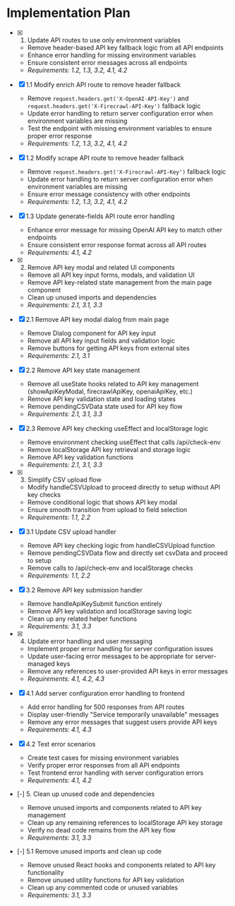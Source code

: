 # Implementation Plan

- [x] 1. Update API routes to use only environment variables
  - Remove header-based API key fallback logic from all API endpoints
  - Enhance error handling for missing environment variables
  - Ensure consistent error messages across all endpoints
  - _Requirements: 1.2, 1.3, 3.2, 4.1, 4.2_

- [x] 1.1 Modify enrich API route to remove header fallback
  - Remove `request.headers.get('X-OpenAI-API-Key')` and `request.headers.get('X-Firecrawl-API-Key')` fallback logic
  - Update error handling to return server configuration error when environment variables are missing
  - Test the endpoint with missing environment variables to ensure proper error response
  - _Requirements: 1.2, 1.3, 3.2, 4.1, 4.2_

- [x] 1.2 Modify scrape API route to remove header fallback
  - Remove `request.headers.get('X-Firecrawl-API-Key')` fallback logic
  - Update error handling to return server configuration error when environment variables are missing
  - Ensure error message consistency with other endpoints
  - _Requirements: 1.2, 1.3, 3.2, 4.1, 4.2_

- [x] 1.3 Update generate-fields API route error handling
  - Enhance error message for missing OpenAI API key to match other endpoints
  - Ensure consistent error response format across all API routes
  - _Requirements: 4.1, 4.2_

- [x] 2. Remove API key modal and related UI components
  - Remove all API key input forms, modals, and validation UI
  - Remove API key-related state management from the main page component
  - Clean up unused imports and dependencies
  - _Requirements: 2.1, 3.1, 3.3_

- [x] 2.1 Remove API key modal dialog from main page
  - Remove Dialog component for API key input
  - Remove all API key input fields and validation logic
  - Remove buttons for getting API keys from external sites
  - _Requirements: 2.1, 3.1_

- [x] 2.2 Remove API key state management
  - Remove all useState hooks related to API key management (showApiKeyModal, firecrawlApiKey, openaiApiKey, etc.)
  - Remove API key validation state and loading states
  - Remove pendingCSVData state used for API key flow
  - _Requirements: 2.1, 3.1, 3.3_

- [x] 2.3 Remove API key checking useEffect and localStorage logic
  - Remove environment checking useEffect that calls /api/check-env
  - Remove localStorage API key retrieval and storage logic
  - Remove API key validation functions
  - _Requirements: 2.1, 3.1, 3.3_

- [x] 3. Simplify CSV upload flow
  - Modify handleCSVUpload to proceed directly to setup without API key checks
  - Remove conditional logic that shows API key modal
  - Ensure smooth transition from upload to field selection
  - _Requirements: 1.1, 2.2_

- [x] 3.1 Update CSV upload handler
  - Remove API key checking logic from handleCSVUpload function
  - Remove pendingCSVData flow and directly set csvData and proceed to setup
  - Remove calls to /api/check-env and localStorage checks
  - _Requirements: 1.1, 2.2_

- [x] 3.2 Remove API key submission handler
  - Remove handleApiKeySubmit function entirely
  - Remove API key validation and localStorage saving logic
  - Clean up any related helper functions
  - _Requirements: 3.1, 3.3_

- [x] 4. Update error handling and user messaging
  - Implement proper error handling for server configuration issues
  - Update user-facing error messages to be appropriate for server-managed keys
  - Remove any references to user-provided API keys in error messages
  - _Requirements: 4.1, 4.2, 4.3_

- [x] 4.1 Add server configuration error handling to frontend
  - Add error handling for 500 responses from API routes
  - Display user-friendly "Service temporarily unavailable" messages
  - Remove any error messages that suggest users provide API keys
  - _Requirements: 4.1, 4.3_

- [x] 4.2 Test error scenarios
  - Create test cases for missing environment variables
  - Verify proper error responses from all API endpoints
  - Test frontend error handling with server configuration errors
  - _Requirements: 4.1, 4.2_

- [-] 5. Clean up unused code and dependencies
  - Remove unused imports and components related to API key management
  - Clean up any remaining references to localStorage API key storage
  - Verify no dead code remains from the API key flow
  - _Requirements: 3.1, 3.3_

- [-] 5.1 Remove unused imports and clean up code
  - Remove unused React hooks and components related to API key functionality
  - Remove unused utility functions for API key validation
  - Clean up any commented code or unused variables
  - _Requirements: 3.1, 3.3_